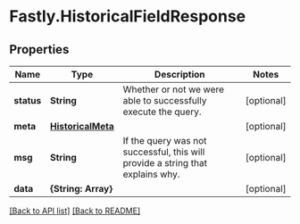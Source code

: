 # Fastly.HistoricalFieldResponse

## Properties

Name | Type | Description | Notes
------------ | ------------- | ------------- | -------------
**status** | **String** | Whether or not we were able to successfully execute the query. | [optional] 
**meta** | [**HistoricalMeta**](HistoricalMeta.md) |  | [optional] 
**msg** | **String** | If the query was not successful, this will provide a string that explains why. | [optional] 
**data** | **{String: Array}** |  | [optional] 



[[Back to API list]](../../README.md#endpoints) [[Back to README]](../../README.md)
